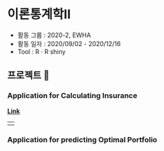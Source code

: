 # 이론통계학Ⅱ   

* 활동 그룹 : 2020-2, EWHA  
* 활동 일자 : 2020/09/02 - 2020/12/16
* Tool : R · R shiny  
  
  
## 프로젝트 &#128240;  

### Application for Calculating Insurance  
**[Link](https://hyerin0113.shinyapps.io/Project1_Insurance/)**
<table>
  <tr>
    <td align="left"><img src="https://user-images.githubusercontent.com/54944069/115001371-88347680-9ede-11eb-9c98-e95770d7cc24.PNG" alt=""/></a></td>
  </tr>
</table>
  
  
  
### Application for predicting Optimal Portfolio
  
  
